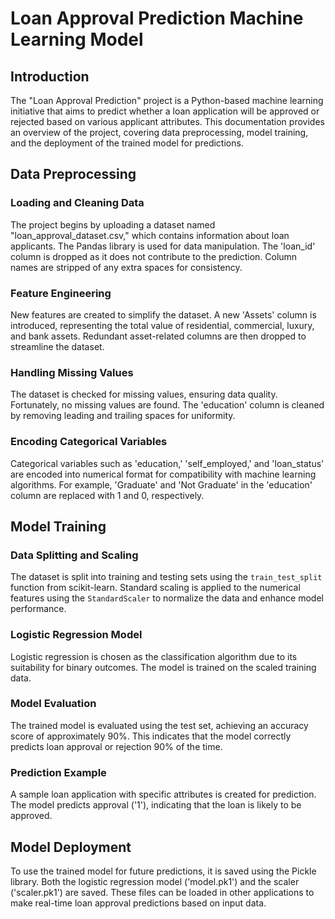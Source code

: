 # Loan Approval Prediction Machine Learning Model

## Introduction

The "Loan Approval Prediction" project is a Python-based machine learning initiative that aims to predict whether a loan application will be approved or rejected based on various applicant attributes. This documentation provides an overview of the project, covering data preprocessing, model training, and the deployment of the trained model for predictions.

## Data Preprocessing

### Loading and Cleaning Data

The project begins by uploading a dataset named "loan_approval_dataset.csv," which contains information about loan applicants. The Pandas library is used for data manipulation. The 'loan_id' column is dropped as it does not contribute to the prediction. Column names are stripped of any extra spaces for consistency.

### Feature Engineering

New features are created to simplify the dataset. A new 'Assets' column is introduced, representing the total value of residential, commercial, luxury, and bank assets. Redundant asset-related columns are then dropped to streamline the dataset.

### Handling Missing Values

The dataset is checked for missing values, ensuring data quality. Fortunately, no missing values are found. The 'education' column is cleaned by removing leading and trailing spaces for uniformity.

### Encoding Categorical Variables

Categorical variables such as 'education,' 'self_employed,' and 'loan_status' are encoded into numerical format for compatibility with machine learning algorithms. For example, 'Graduate' and 'Not Graduate' in the 'education' column are replaced with 1 and 0, respectively.

## Model Training

### Data Splitting and Scaling

The dataset is split into training and testing sets using the `train_test_split` function from scikit-learn. Standard scaling is applied to the numerical features using the `StandardScaler` to normalize the data and enhance model performance.

### Logistic Regression Model

Logistic regression is chosen as the classification algorithm due to its suitability for binary outcomes. The model is trained on the scaled training data.

### Model Evaluation

The trained model is evaluated using the test set, achieving an accuracy score of approximately 90%. This indicates that the model correctly predicts loan approval or rejection 90% of the time.

### Prediction Example

A sample loan application with specific attributes is created for prediction. The model predicts approval ('1'), indicating that the loan is likely to be approved.

## Model Deployment

To use the trained model for future predictions, it is saved using the Pickle library. Both the logistic regression model ('model.pk1') and the scaler ('scaler.pk1') are saved. These files can be loaded in other applications to make real-time loan approval predictions based on input data.
